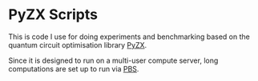 # PyZX Scripts

This is code I use for doing experiments and benchmarking based on the quantum circuit optimisation library [PyZX](https://github.com/Quantomatic/pyzx).

Since it is designed to run on a multi-user compute server, long computations are set up to run via [PBS](https://en.wikipedia.org/wiki/Portable_Batch_System).


